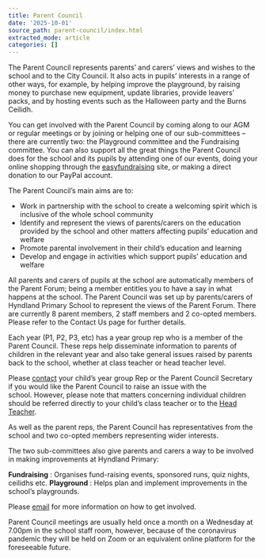 ```yaml
---
title: Parent Council
date: '2025-10-01'
source_path: parent-council/index.html
extracted_mode: article
categories: []
---
```

The Parent Council represents parents’ and carers’ views and wishes to the school and to the City Council. It also acts in pupils’ interests in a range of other ways, for example, by helping improve the playground, by raising money to purchase new equipment, update libraries, provide leavers’ packs, and by hosting events such as the Halloween party and the Burns Ceilidh.

You can get involved with the Parent Council by coming along to our AGM or regular meetings or by joining or helping one of our sub-committees – there are currently two: the Playground committee and the Fundraising committee. You can also support all the great things the Parent Council does for the school and its pupils by attending one of our events, doing your online shopping through the [easyfundraising](https://www.easyfundraising.org.uk/causes/hyndlandprimary/) site, or making a direct donation to our PayPal account.

The Parent Council’s main aims are to:

- Work in partnership with the school to create a welcoming spirit which is inclusive of the whole school community
- Identify and represent the views of parents/carers on the education provided by the school and other matters affecting pupils’ education and welfare
- Promote parental involvement in their child’s education and learning
- Develop and engage in activities which support pupils’ education and welfare

All parents and carers of pupils at the school are automatically members of the Parent Forum; being a member entitles you to have a say in what happens at the school. The Parent Council was set up by parents/carers of Hyndland Primary School to represent the views of the Parent Forum. There are currently 8 parent members, 2 staff members and 2 co-opted members. Please refer to the Contact Us page for further details.

Each year (P1, P2, P3, etc) has a year group rep who is a member of the Parent Council. These reps help disseminate information to parents of children in the relevant year and also take general issues raised by parents back to the school, whether at class teacher or head teacher level.

Please&nbsp;[contact](../contact-us) your child’s year group Rep or the Parent Council Secretary if you would like the Parent Council to raise an issue with the school.&nbsp;However, please note that matters concerning individual children should be referred directly to your child’s class teacher or to the [Head Teacher](mailto:headteacher@hyndland-pri.glasgow.sch.uk).

As well as the parent reps, the Parent Council has representatives from the school and two co-opted members representing wider interests.

The two sub-committees also give parents and carers a way to be involved in making improvements at Hyndland Primary:

**Fundraising** : Organises fund-raising events, sponsored runs, quiz nights, ceilidhs etc.
**Playground** : Helps plan and implement improvements in the school’s playgrounds.

Please [email](mailto:hello@hyndlandprimary.parent-council.scot) for more information on how to get involved.

Parent Council meetings are usually held once a month on a Wednesday at 7.00pm in the school staff room, however, because of the coronavirus pandemic they will be held on Zoom or an equivalent online platform for the foreseeable future.
